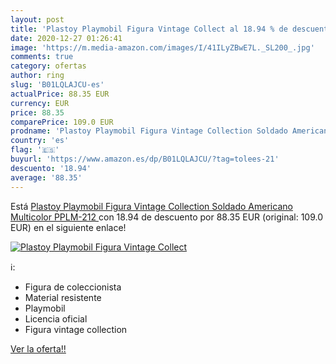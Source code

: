 ```yaml
---
layout: post
title: 'Plastoy Playmobil Figura Vintage Collect al 18.94 % de descuento'
date: 2020-12-27 01:26:41
image: 'https://m.media-amazon.com/images/I/41ILyZBwE7L._SL200_.jpg'
comments: true
category: ofertas
author: ring
slug: 'B01LQLAJCU-es'
actualPrice: 88.35 EUR
currency: EUR
price: 88.35
comparePrice: 109.0 EUR
prodname: 'Plastoy Playmobil Figura Vintage Collection Soldado Americano  Multicolor  PPLM-212 '
country: 'es'
flag: '🇪🇸'
buyurl: 'https://www.amazon.es/dp/B01LQLAJCU/?tag=tolees-21'
descuento: '18.94'
average: '88.35'
---
```


Está [Plastoy Playmobil Figura Vintage Collection Soldado Americano  Multicolor  PPLM-212 ](https://www.amazon.es/dp/B01LQLAJCU/?tag=tolees-21) con 18.94 de descuento por 88.35 EUR (original: 109.0 EUR) en el siguiente enlace!

[![Plastoy Playmobil Figura Vintage Collect](https://m.media-amazon.com/images/I/41ILyZBwE7L._SL200_.jpg)](https://www.amazon.es/dp/B01LQLAJCU/?tag=tolees-21)

ℹ️:

- Figura de coleccionista
- Material resistente
- Playmobil
- Licencia oficial
- Figura vintage collection

[Ver la oferta!!](https://www.amazon.es/dp/B01LQLAJCU/?tag=tolees-21)
